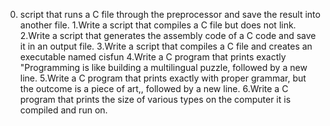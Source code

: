 0. script that runs a C file through the preprocessor and save the result into another file.
1.Write a script that compiles a C file but does not link.
2.Write a script that generates the assembly code of a C code and save it in an output file.
3.Write a script that compiles a C file and creates an executable named cisfun
4.Write a C program that prints exactly "Programming is like building a multilingual puzzle, followed by a new line.
5.Write a C program that prints exactly with proper grammar, but the outcome is a piece of art,, followed by a new line.
6.Write a C program that prints the size of various types on the computer it is compiled and run on.
